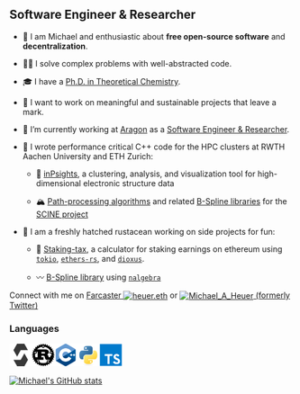 ## Software Engineer & Researcher

- 👋 I am Michael and enthusiastic about **free open-source software** and **decentralization**.

- 👨‍💻 I solve complex problems with well-abstracted code.

- 🎓 I have a [Ph.D. in Theoretical Chemistry](https://publications.rwth-aachen.de/record/829410/files/829410.pdf).

- 🌱 I want to work on meaningful and sustainable projects that leave a mark.

- 🦅 I’m currently working at [Aragon](https://aragon.org/aragonosx) as a [Software Engineer & Researcher](https://blog.aragon.org/welcoming-michael-heuer-as-solidity-developer-and-researcher-at-the-aragon-association/).

- 🧙 I wrote performance critical C++ code for the HPC clusters at RWTH Aachen University and ETH Zurich:

  - 🔱 [inPsights](https://github.com/luechow-group/inPsights), a clustering, analysis, and visualization tool for high-dimensional electronic structure data

  - 🏔️ [Path-processing algorithms](https://arxiv.org/abs/1801.02100) and related [B-Spline libraries](https://github.com/qcscine/utilities/tree/master/src/Utils/Utils/Math/BSplines) for the [SCINE project](https://scine.ethz.ch)

- 🦀 I am a freshly hatched rustacean working on side projects for fun:

  - 🧾 [Staking-tax](https://github.com/Michael-A-Heuer/staking-tax), a calculator for staking earnings on ethereum using [`tokio`](https://crates.io/crates/tokio), [`ethers-rs`](https://crates.io/crates/ethers), and [`dioxus`](https://crates.io/crates/dioxus).

  - 〰️ [B-Spline library](https://github.com/Michael-A-Heuer/bsplines) using [`nalgebra`](https://crates.io/crates/nalgebra)

Connect with me on [Farcaster <img align="center" src="https://avatars.githubusercontent.com/u/98775309" alt="heuer.eth" height="20" width="20"/>](https://warpcast.com/heuer.eth) or [<img align="center" src="https://upload.wikimedia.org/wikipedia/commons/c/ce/X_logo_2023.svg" alt="Michael_A_Heuer" height="15" width="15"/> (formerly Twitter)](https://twitter.com/Michael_A_Heuer)

### Languages

<a href="https://soliditylang.org"><img
  src="https://raw.githubusercontent.com/devicons/devicon/master/icons/solidity/solidity-plain.svg"
  alt="solidity"
  width="40"
  height="40"
/></a><a href="https://rust-lang.org"><img
  src="https://raw.githubusercontent.com/devicons/devicon/master/icons/rust/rust-plain.svg"
  alt="rust"
  width="40"
  height="40"
/></a><a href="https://isocpp.org"><img
  src="https://raw.githubusercontent.com/devicons/devicon/master/icons/cplusplus/cplusplus-original.svg"
  alt="cplusplus"
  width="40"
  height="40"
/></a><a href="https://www.python.org"><img
  src="https://raw.githubusercontent.com/devicons/devicon/master/icons/python/python-original.svg"
  alt="python"
  width="40"
  height="40"
/></a><a href="https://www.typescriptlang.org"><img
  src="https://raw.githubusercontent.com/devicons/devicon/master/icons/typescript/typescript-original.svg"
  alt="typescript"
  width="40"
  height="40"
/>

[![Michael's GitHub stats](https://github-readme-stats.vercel.app/api?username=Michael-A-Heuer)](https://github.com/Michael-A-Heuer/github-readme-stats)
